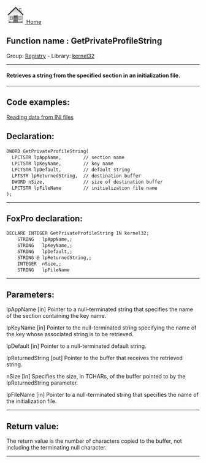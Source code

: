 [<img src="../../images/home.png"> Home ](https://github.com/VFPX/Win32API)  

## Function name : GetPrivateProfileString
Group: [Registry](../../functions_group.md#Registry)  -  Library: [kernel32](../../libraries.md#kernel32)  
***  


#### Retrieves a string from the specified section in an initialization file.
***  


## Code examples:
[Reading data from INI files](../../samples/sample_133.md)  

## Declaration:
```foxpro  
DWORD GetPrivateProfileString(
  LPCTSTR lpAppName,        // section name
  LPCTSTR lpKeyName,        // key name
  LPCTSTR lpDefault,        // default string
  LPTSTR lpReturnedString,  // destination buffer
  DWORD nSize,              // size of destination buffer
  LPCTSTR lpFileName        // initialization file name
);  
```  
***  


## FoxPro declaration:
```foxpro  
DECLARE INTEGER GetPrivateProfileString IN kernel32;
	STRING   lpAppName,;
	STRING   lpKeyName,;
	STRING   lpDefault,;
	STRING @ lpReturnedString,;
	INTEGER  nSize,;
	STRING   lpFileName  
```  
***  


## Parameters:
lpAppName 
[in] Pointer to a null-terminated string that specifies the name of the section containing the key name.

lpKeyName 
[in] Pointer to the null-terminated string specifying the name of the key whose associated string is to be retrieved.

lpDefault 
[in] Pointer to a null-terminated default string.

lpReturnedString 
[out] Pointer to the buffer that receives the retrieved string. 

nSize 
[in] Specifies the size, in TCHARs, of the buffer pointed to by the lpReturnedString parameter. 

lpFileName 
[in] Pointer to a null-terminated string that specifies the name of the initialization file.  
***  


## Return value:
The return value is the number of characters copied to the buffer, not including the terminating null character.  
***  

